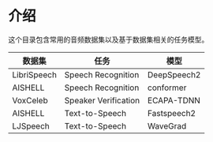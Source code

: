# 介绍
这个目录包含常用的音频数据集以及基于数据集相关的任务模型。

| 数据集         | 任务                   | 模型          |
|-------------|----------------------|-------------|
| LibriSpeech | Speech Recognition   | DeepSpeech2 |
| AISHELL     | Speech Recognition   | conformer   |
| VoxCeleb    | Speaker Verification | ECAPA-TDNN  |
| AISHELL     | Text-to-Speech       | Fastspeech2 |
| LJSpeech    | Text-to-Speech       | WaveGrad    |
